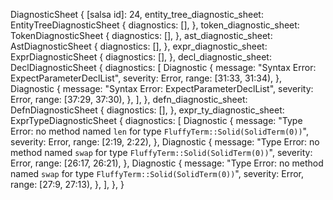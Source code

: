 DiagnosticSheet {
    [salsa id]: 24,
    entity_tree_diagnostic_sheet: EntityTreeDiagnosticSheet {
        diagnostics: [],
    },
    token_diagnostic_sheet: TokenDiagnosticSheet {
        diagnostics: [],
    },
    ast_diagnostic_sheet: AstDiagnosticSheet {
        diagnostics: [],
    },
    expr_diagnostic_sheet: ExprDiagnosticSheet {
        diagnostics: [],
    },
    decl_diagnostic_sheet: DeclDiagnosticSheet {
        diagnostics: [
            Diagnostic {
                message: "Syntax Error: ExpectParameterDeclList",
                severity: Error,
                range: [31:33, 31:34),
            },
            Diagnostic {
                message: "Syntax Error: ExpectParameterDeclList",
                severity: Error,
                range: [37:29, 37:30),
            },
        ],
    },
    defn_diagnostic_sheet: DefnDiagnosticSheet {
        diagnostics: [],
    },
    expr_ty_diagnostic_sheet: ExprTypeDiagnosticSheet {
        diagnostics: [
            Diagnostic {
                message: "Type Error: no method named `len` for type `FluffyTerm::Solid(SolidTerm(0))`",
                severity: Error,
                range: [2:19, 2:22),
            },
            Diagnostic {
                message: "Type Error: no method named `swap` for type `FluffyTerm::Solid(SolidTerm(0))`",
                severity: Error,
                range: [26:17, 26:21),
            },
            Diagnostic {
                message: "Type Error: no method named `swap` for type `FluffyTerm::Solid(SolidTerm(0))`",
                severity: Error,
                range: [27:9, 27:13),
            },
        ],
    },
}